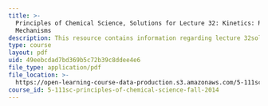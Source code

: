 ```yaml
---
title: >-
  Principles of Chemical Science, Solutions for Lecture 32: Kinetics: Reaction
  Mechanisms
description: This resource contains information regarding lecture 32solution.
type: course
layout: pdf
uid: 49eebcdad7bd369b5c72b39c8ddee4e6
file_type: application/pdf
file_location: >-
  https://open-learning-course-data-production.s3.amazonaws.com/5-111sc-principles-of-chemical-science-fall-2014/49eebcdad7bd369b5c72b39c8ddee4e6_MIT5_111F14_Lec32Soln.pdf
course_id: 5-111sc-principles-of-chemical-science-fall-2014
---
```


